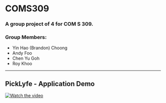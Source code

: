 # COMS309
<h3> A group project of 4 for COM S 309. </h3>

<h3>
Group Members:
</h3>

  - Yin Hao (Brandon) Choong
  - Andy Foo
  - Chen Yu Goh
  - Roy Khoo

---

<h2> PickLyfe - Application Demo </h2>

[![Watch the video](https://i9.ytimg.com/vi/Cqm9fOjT4_U/mq1.jpg?sqp=COC79ZMG&rs=AOn4CLArSNGGiuN2-sNGSMsNOWG_uA1ezg)](https://youtu.be/Cqm9fOjT4_U)
